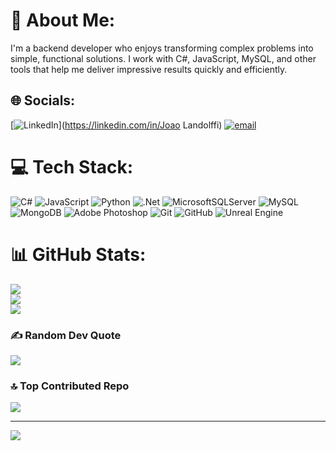 # 💫 About Me:
I'm a backend developer who enjoys transforming complex problems into simple, functional solutions. I work with C#, JavaScript, MySQL, and other tools that help me deliver impressive results quickly and efficiently.


## 🌐 Socials:
[![LinkedIn](https://img.shields.io/badge/LinkedIn-%230077B5.svg?logo=linkedin&logoColor=white)](https://linkedin.com/in/Joao Landolffi) [![email](https://img.shields.io/badge/Email-D14836?logo=gmail&logoColor=white)](mailto:landolffi2@gmail.com) 

# 💻 Tech Stack:
![C#](https://img.shields.io/badge/c%23-%23239120.svg?style=for-the-badge&logo=csharp&logoColor=white) ![JavaScript](https://img.shields.io/badge/javascript-%23323330.svg?style=for-the-badge&logo=javascript&logoColor=%23F7DF1E) ![Python](https://img.shields.io/badge/python-3670A0?style=for-the-badge&logo=python&logoColor=ffdd54) ![.Net](https://img.shields.io/badge/.NET-5C2D91?style=for-the-badge&logo=.net&logoColor=white) ![MicrosoftSQLServer](https://img.shields.io/badge/Microsoft%20SQL%20Server-CC2927?style=for-the-badge&logo=microsoft%20sql%20server&logoColor=white) ![MySQL](https://img.shields.io/badge/mysql-4479A1.svg?style=for-the-badge&logo=mysql&logoColor=white) ![MongoDB](https://img.shields.io/badge/MongoDB-%234ea94b.svg?style=for-the-badge&logo=mongodb&logoColor=white) ![Adobe Photoshop](https://img.shields.io/badge/adobe%20photoshop-%2331A8FF.svg?style=for-the-badge&logo=adobe%20photoshop&logoColor=white) ![Git](https://img.shields.io/badge/git-%23F05033.svg?style=for-the-badge&logo=git&logoColor=white) ![GitHub](https://img.shields.io/badge/github-%23121011.svg?style=for-the-badge&logo=github&logoColor=white) ![Unreal Engine](https://img.shields.io/badge/unrealengine-%23313131.svg?style=for-the-badge&logo=unrealengine&logoColor=white)
# 📊 GitHub Stats:
![](https://github-readme-stats.vercel.app/api?username=JoaoLandolffi&theme=merko&hide_border=false&include_all_commits=false&count_private=false)<br/>
![](https://nirzak-streak-stats.vercel.app/?user=JoaoLandolffi&theme=merko&hide_border=false)<br/>
![](https://github-readme-stats.vercel.app/api/top-langs/?username=JoaoLandolffi&theme=merko&hide_border=false&include_all_commits=false&count_private=false&layout=compact)

### ✍️ Random Dev Quote
![](https://quotes-github-readme.vercel.app/api?type=horizontal&theme=merko)

### 🔝 Top Contributed Repo
![](https://github-contributor-stats.vercel.app/api?username=JoaoLandolffi&limit=5&theme=dark&combine_all_yearly_contributions=true)

---
[![](https://visitcount.itsvg.in/api?id=JoaoLandolffi&icon=0&color=0)](https://visitcount.itsvg.in)

<!-- Proudly created with GPRM ( https://gprm.itsvg.in ) -->
